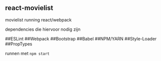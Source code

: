 ## react-movielist
movielist running react/webpack

dependencies die hiervoor nodig zijn

##ESLint
##Webpack
##Bootstrap
##Babel
##NPM/YARN 
##Style-Loader
##PropTypes

runnen met <code>npm start</code>
